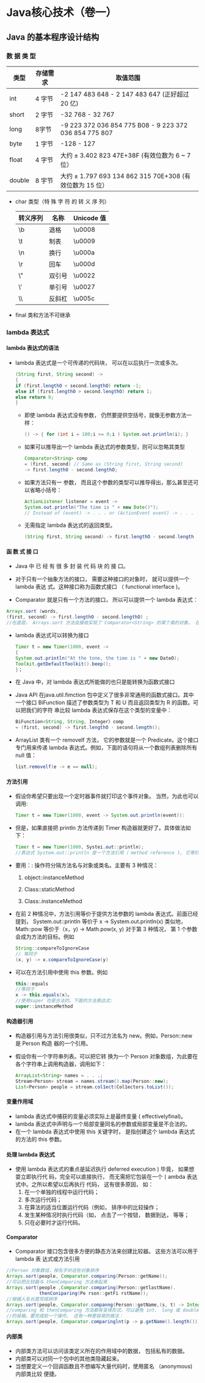 # Java核心技术（卷一）

## Java 的基本程序设计结构

### 数 据 类 型

| 类型   | 存储需求 | 取值范围                                                 |
| ------ | -------- | -------------------------------------------------------- |
| int    | 4 字节   | -2 147 483 648 - 2 147 483 647 (正好超过 20 亿)          |
| short  | 2 字节   | -32 768 - 32 767                                         |
| long   | 8字节    | -9 223 372 036 854 775 B08 - 9 223 372 036 854 775 807   |
| byte   | 1 字节   | -128 - 127                                               |
| float  | 4 字节   | 大约 ± 3.402 823 47E+38F (有效位数为 6 ~ 7 位）          |
| double | 8 宇节   | 大约 ± 1.797 693 134 862 315 70E+308 (有效位数为 15 位） |

- char 类型（特 殊 字 符 的 转 义 序 列）

  | 转义序列 | 名称   | Unicode 值 |
  | -------- | ------ | ---------- |
  | \b       | 退格   | \u0008     |
  | \t       | 制表   | \u0009     |
  | \n       | 换行   | \u000a     |
  | \r       | 回车   | \u000d     |
  | \\"      | 双引号 | \u0022     |
  | \\'      | 单引号 | \u0027     |
  | \\\      | 反斜杠 | \u005c     |

  

- final 类和方法不可继承

### lambda 表达式

#### lambda 表达式的语法

- lambda 表达式是一个可传递的代码块， 可以在以后执行一次或多次。

  ```java
  (String first, String second) ->
  {
  if (first.lengthO < second.lengthO) return -1;
  else if (first.lengthO > second.lengthO) return 1;
  else return 0;
  }
  ```

  - 即使 lambda 表达式没有参数， 仍然要提供空括号，就像无参数方法一样：

    ```java
    () -> { for (int i = 100;i >= 0;i ) System.out.println(i); }
    ```

  - 如果可以推导出一个 lambda 表达式的参数类型，则可以忽略其类型

    ```java
    Comparator<String> comp
    = (first, second) // Same as (String first, String second)
    -> first.lengthO - second.lengthO;
    ```

  - 如果方法只有一 参数， 而且这个参数的类型可以推导得出，那么甚至还可以省略小括号：

    ```java
    ActionListener listener = event ->
    System.out.println("The time is " + new Date()");
    // Instead of (event) -> . . . or (ActionEvent event) -> . . .
    ```

  - 无需指定 lambda 表达式的返回类型。

    ```java
    (String first, String second) -> first.lengthO - second.length
    ```

#### 函 数 式 接 口

- Java 中 已 经 有 很 多 封 装 代 码 块 的 接 口。
- 对于只有一个抽象方法的接口， 需要这种接口的对象时， 就可以提供一个 lambda 表达
  式。这种接口称为函数式接口 （ functional interface )。

-  Comparator 就是只有一个方法的接口， 所以可以提供一个 lambda 表达式：

  ```java
  Arrays.sort (words,
  (first, second) -> first.lengthO - second.lengthO) ;
  //在底层， Arrays.sort 方法会接收实现了 Comparator<String> 的某个类的对象。 在这个对象上调用 compare 方法会执行这个 lambda 表达式的体。这些对象和类的管理完全取决于具体实现， 与使用传统的内联类相比，这样可能要高效得多。最好把 lambda 表达式看作是一个函数，而不是一个对象， 另外要接受 lambda 表达式可以传递到函数式接口。
  ```

- lambda 表达式可以转换为接口

  ```java
  Timer t = new Timer(1000, event ->
  {
  System.out.println("At the tone, the time is " + new DateO);
  Toolkit.getDefaultToolkit().beep();
  }；
  ```

- 在 Java 中，对 lambda 表达式所能做的也只是能转换为函数式接口

- Java API 在java.util.fimction 包中定义了很多非常通用的函数式接口。其中一个接口
  BiFunction 描述了参数类型为 T 和 U 而且返回类型为 R 的函数。可以把我们的字符
  串比较 lambda 表达式保存在这个类型的变量中：

  ```java
  BiFunction<String, String, Integer〉comp
  = (first, second) -> first.lengthO - second.length();
  ```

- ArrayList 类有一个 removelf 方法， 它的参数就是一个 Predicate。这个接口专门用来传递
  lambda 表达式。例如，下面的语句将从一个数组列表删除所有 null 值：

  ```java
  list.removelf(e -> e == null);
  ```

#### 方法引用

- 假设你希望只要出现一个定时器事件就打印这个事件对象。 当然，为此也可以调用:

  ```java
  Timer t = new Timer(1000, event -> System.out.println(event)):
  ```

- 但是，如果直接把 println 方法传递到 Timer 构造器就更好了。具体做法如下：

  ```java
  Timer t = new Timer(1000, Systei.out::println);
  //表达式 System.out::println 是一个方法引用（ method reference ), 它等价于 lambda 表达式x 一> System.out.println(x) 
  ```

- 要用：: 操作符分隔方法名与对象或类名。主要有 3 种情况：

  1. object::instanceMethod

  2. Class::staticMethod

  3. Class:.instanceMethod

- 在前 2 种情况中，方法引用等价于提供方法参数的 lambda 表达式。前面已经提到，
  System.out::println 等价于 x -> System.out.println(x) 类似地，Math::pow 等价于（x，y) ->
  Math.pow(x, y)
  对于第 3 种情况， 第 1 个参数会成为方法的目标。例如

  ```java
  String::compareToIgnoreCase
  // 等同于
  (x, y) -> x.compareToIgnoreCase(y) 
  ```

- 可以在方法引用中使用 this 参数。例如

  ```java
  this::equals
  //等同于
  x -> this.equals(x)。
  //使用super 也是合法的。下面的方法表达式:
  super::instanceMethod
  ```

#### 构造器引用

- 构造器引用与方法引用很类似，只不过方法名为 new。例如，Person::new 是 Person 构造
  器的一个引用。

- 假设你有一个字符串列表。可以把它转
  换为一个 Person 对象数组，为此要在各个字符串上调用构造器，调用如下：

  ```java
  ArrayList<String> names = . . .;
  Stream<Person> stream = names.stream().map(Person::new);
  List<Person> people = stream.col1ect(Col1ectors.toList());
  ```

#### 变量作用域

- lambda 表达式中捕获的变量必须实际上是最终变量 ( effectivelyfinal)。
- lambda 表达式中声明与一个局部变量同名的参数或局部变量是不合法的。
- 在一个 lambda 表达式中使用 this 关键字时， 是指创建这个 lambda 表达式的方法的 this
  参数。

#### 处理 lambda 表达式

- 使用 lambda 表达式的重点是延迟执行 deferred execution ) 毕竟， 如果想耍立即执行代
  码，完全可以直接执行， 而无需把它包装在一个丨ambda 表达式中。之所以希望以后再执行
  代码， 这有很多原因， 如：
  1. 在一个单独的线程中运行代码；
  2. 多次运行代码；
  3. 在算法的适当位置运行代码（例如， 排序中的比较操作；
  4. 发生某种情况时执行代码（如， 点击了一个按钮， 数据到达， 等等；
  5. 只在必要时才运行代码。

#### Comparator

-  Comparator 接口包含很多方便的静态方法来创建比较器。 这些方法可以用于 lambda 表
  达式或方法引用

  ```java
  //Person 对象数组，按名字对这些对象排序
  Arrays.sort(people, Comparator.comparing(Person::getName));
  //可以把比较器与 thenComparing 方法串起来
  Arrays.sort(people ,Comparator.comparing(Person::getlastName).
              thenConiparing(Pe rson::getFi rstName));
  //根据人名长度完成排序
  Arrays.sort(people, Comparator.companng(Person::getName,(s, t) -> Integer.compare(s.length(), t.length())))；
  //comparing 和 thenComparing 方法都有变体形式，可以避免 int、 long 或 double 值
  //的装箱。要完成前一个操作， 还有一种更容易的做法：
  Arrays.sort(people, Comparator.comparinglnt(p -> p.getName().length()));
  ```



#### 内部类

- 内部类方法可以访问该类定义所在的作用域中的数据， 包括私有的数据。
- 内部类可以对同一个包中的其他类隐藏起来。
- 当想要定义一个回调函数且不想编写大量代码时，使用匿名 （anonymous) 内部类比较
  便捷。

